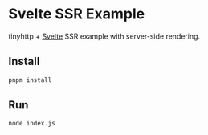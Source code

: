# Svelte SSR Example

tinyhttp + [Svelte](https://svelte.dev/) SSR example with server-side rendering.

## Install

```sh
pnpm install
```

## Run

```sh
node index.js
```
